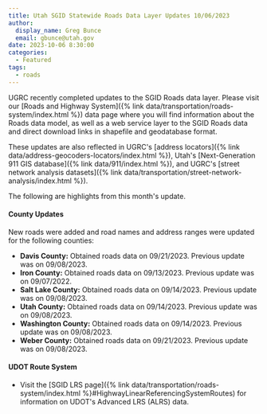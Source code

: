 ```yaml
---
title: Utah SGID Statewide Roads Data Layer Updates 10/06/2023
author:
  display_name: Greg Bunce
  email: gbunce@utah.gov
date: 2023-10-06 8:30:00
categories:
  - Featured
tags:
  - roads
---
```


UGRC recently completed updates to the SGID Roads data layer. Please visit our [Roads and Highway System]({% link data/transportation/roads-system/index.html %}) data page where you will find information about the Roads data model, as well as a web service layer to the SGID Roads data and direct download links in shapefile and geodatabase format.

These updates are also reflected in UGRC's [address locators]({% link data/address-geocoders-locators/index.html %}), Utah's [Next-Generation 911 GIS database]({% link data/911/index.html %}), and UGRC's [street network analysis datasets]({% link data/transportation/street-network-analysis/index.html %}).

The following are highlights from this month's update.

#### County Updates

New roads were added and road names and address ranges were updated for the following counties:

- **Davis County:** Obtained roads data on 09/21/2023. Previous update was on 09/08/2023.
- **Iron County:** Obtained roads data on 09/13/2023. Previous update was on 09/07/2022.
- **Salt Lake County:** Obtained roads data on 09/14/2023. Previous update was on 09/08/2023.
- **Utah County:** Obtained roads data on 09/14/2023. Previous update was on 09/08/2023.
- **Washington County:** Obtained roads data on 09/14/2023. Previous update was on 09/08/2023.
- **Weber County:** Obtained roads data on 09/21/2023. Previous update was on 09/08/2023.

#### UDOT Route System

- Visit the [SGID LRS page]({% link data/transportation/roads-system/index.html %}#HighwayLinearReferencingSystemRoutes) for information on UDOT's Advanced LRS (ALRS) data.
